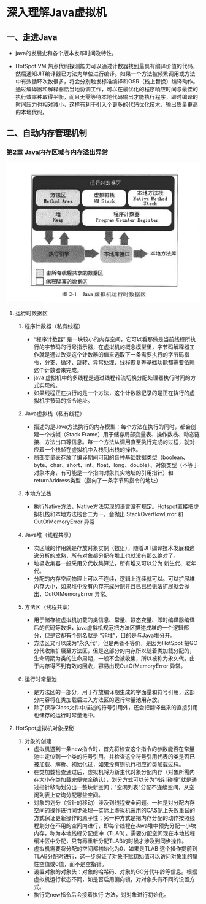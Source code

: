 # 深入理解Java虚拟机

## 一、走进Java

+ java的发展史和各个版本发布时间及特性。

* HotSpot VM 热点代码探测能力可以通过计数器找到最具有编译价值的代码，然后通知JIT编译器已方法为单位进行编译。如果一个方法被频繁调用或方法中有效循环次数很多，将会分别触发标准编译和OSR（栈上替换）编译动作。通过编译器和解释器恰当地协调工作，可以在最优化的程序响应时间与最佳的执行效率种取得平衡，而且无需等待本地代码输出才能执行程序，即时编译的时间压力也相对减小，这样有利于引入个更多的代码优化技术，输出质量更高的本地代码。

## 二、自动内存管理机制

### 第2章  Java内存区域与内存溢出异常

![虚拟机运行时数据区](image\微信截图_20180704094740.png)

1. 运行时数据区

   1. 程序计数器（私有线程）

      * “程序计数器” 是一块较小的内存空间，它可以看那做是当前线程所执行的字节码的行号指示器，在虚拟机的概念模型里，字节码解释器工作就是通过改变这个计数器的值来选取下一条需要执行的字节码指令，分支、循环、跳转、异常处理、线程恢复等基础功能都需要依赖这个计数器来完成。
      * java 虚拟机中的多线程是通过线程轮流切换分配处理器执行时间的方式实现的。
      * 如果线程正在执行的是一个方法，这个计数器记录的是正在执行的虚拟机字节码的指令地址。
   2. Java虚拟栈（私有线程）

      - 描述的是Java方法执行的内存模型：每个方法在执行的同时，都会创建一个栈帧（Stack Frame）用于储存局部变量表、操作数栈、动态链接、方法出口等信息。每一个方法从调用直至执行完成的过程，就对应着一个栈帧在虚拟机中入栈到出栈的操作。
      - 局部变量表存放了编译期间可知的各种基础数据类型（boolean、byte、char、short、int、float、long、double）、对象类型（不等于对象本身，有可能是一个指向对象其实地址的引用指针）和returnAddress类型（指向了一条字节码指令的地址）
   3. 本地方法栈

      * 执行Native方法，Native方法实现的语言没有规定。Hotspot直接把虚拟机栈和本地方法栈合二为一，会抛出 StackOverflowError 和 OutOfMemoryError 异常
   4. Java堆（线程共享）

      * 次区域的作用就是存放对象实例（数组），随着JIT编译技术发展和逃逸分析的成熟，所有对象都分配在堆上也就没有那么绝对了。
      * 垃圾收集器一般采用分代收集算法，所有堆又可以分为 新生代、老年代。
      * 分配的内存空间物理上可以不连续，逻辑上连续就可以。可以扩展堆内存大小，如果堆中没有内存完成分配并且已已经无法扩展就会抛出，OutOfMemoryError 异常。
   5. 方法区（线程共享）
      * 用于储存被虚拟机加载的类信息、常量、静态变量、即时编译器编译后的代码等数据，java虚拟机规范把方法区描述成堆的一个逻辑部分，但是它却有个别名就是 “非堆”，目的是与Java堆分开。
      * 方法区又可以成为“永久代”，但是两者不等价，是因为HotSpot 把GC分代收集扩展至方法区，但是这部分的内存所以随着类加载分配的，生命周期为类的生命周期，一般不会被收集，所以被称为永久代。由于内存得不到有效的回收，容易出现OutOfMemoryError 异常。
   6. 运行时常量池
      * 是方法区的一部分，用于存放编译期生成的字面量和符号引用，这部分内容将在类加载后进入方法区的运行常量池用存放。
      * 除了保存Class文件中描述的符号引用外，还会把翻译出来的直接引用也储存的运行时常量池中。

2. HotSpot虚拟机对象探秘

   1. 对象的创建
      * 虚拟机遇到一条new指令时，首先将检查这个指令的参数能否在常量池中定位到一个类的符号引用，并检查这个符号引用代表的类是否已被加载、解析、初始化过，如果没有则执行相应的类加载过程。
      * 在类加载检查通过后，虚拟机将为新生代对象分配内存（对象所需内存大小在类加载完便完全确认），划分方式可以分为“指针碰撞”就是通过指针移动划分出一整块新空间；"空闲列表"分配不连续空间，从空闲列表上查询分配哪些空间。
      * 对象的划分（指针的移动）涉及到线程安全问题。一种是对分配内存空间的操作进行同步处理—实际上虚拟机采用的CAS配上失败重试的方式保证更新操作的原子性；另一种方式是把内存分配的动作按照线程划分在不用的空间内进行，即每个线程在Java堆中预先分配一小块内存，称为本地线程分配缓冲（TLAB）。需要分配空间现在本地线程缓冲区中分配，只有再重新分配TLAB的时候才涉及到同步操作。
      * 虚拟机需要将分配的空间都初始化为0，如果是TLAB 这个操作提前到TLAB分配时进行，这一步保证了对象不赋初始值可以访问对象里的属性空值或0值，而不是空指针。
      * 设置对象的对象头：对象的哈希码、对象的GC分代年龄等信息。根据虚拟机运行状态不同，如是否启用偏向锁，对对象头有不同的设置方式。
      * 执行完new指令后会接着执行<init> 方法，对对象进行初始化。

   

   

